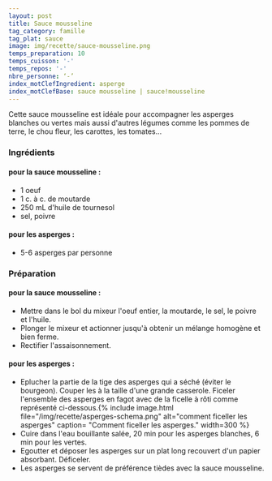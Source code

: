 ```yaml
---
layout: post
title: Sauce mousseline
tag_category: famille
tag_plat: sauce
image: img/recette/sauce-mousseline.png
temps_preparation: 10
temps_cuisson: '-'
temps_repos: '-'
nbre_personne: ‘-’
index_motClefIngredient: asperge
index_motClefBase: sauce mousseline | sauce!mousseline
---
```

Cette sauce mousseline est idéale pour accompagner les asperges blanches ou vertes mais aussi d'autres légumes comme les pommes de terre, le chou fleur, les carottes, les tomates...

### Ingrédients
#### pour la sauce mousseline :
* 1 oeuf
* 1 c. à c. de moutarde
* 250 mL d'huile de tournesol
* sel, poivre

#### pour les asperges :
* 5-6 asperges par personne

### Préparation
#### pour la sauce mousseline :
* Mettre dans le bol du mixeur l'oeuf entier, la moutarde, le sel, le poivre et l'huile.
* Plonger le mixeur et actionner jusqu'à obtenir un mélange homogène et bien ferme.
* Rectifier l'assaisonnement.

#### pour les asperges :
* Eplucher la partie de la tige des asperges qui a séché (éviter le bourgeon). Couper les à la taille d'une grande casserole. Ficeler l'ensemble des asperges en fagot avec de la ficelle à rôti comme représenté ci-dessous.{% include image.html file="/img/recette/asperges-schema.png" alt="comment ficeller les asperges" caption= "Comment ficeller les asperges." width=300 %}
* Cuire dans l'eau bouillante salée, 20 min pour les asperges blanches, 6 min pour les vertes.
* Egoutter et déposer les asperges sur un plat long recouvert d'un papier absorbant. Déficeler.
* Les asperges se servent de préférence tièdes avec la sauce mousseline.
